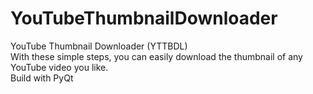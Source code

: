 # YouTubeThumbnailDownloader
YouTube Thumbnail Downloader (YTTBDL)<br>
With these simple steps, you can easily download the thumbnail of any YouTube video you like.<br>
Build with PyQt
